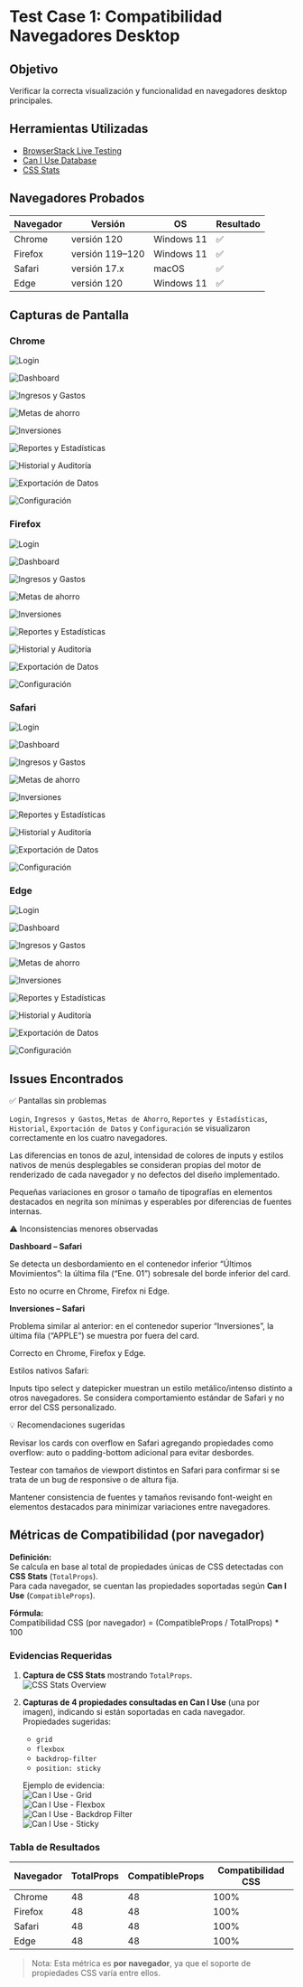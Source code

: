 # Test Case 1: Compatibilidad Navegadores Desktop

## Objetivo
Verificar la correcta visualización y funcionalidad en navegadores desktop principales.

## Herramientas Utilizadas
- [BrowserStack Live Testing](https://www.browserstack.com/)
- [Can I Use Database](https://caniuse.com/)
- [CSS Stats](https://cssstats.com/)

## Navegadores Probados
| Navegador | Versión | OS | Resultado |
|-----------|---------|----|-----------|
| Chrome | versión 120 | Windows 11 | ✅ |
| Firefox | versión 119–120 | Windows 11 | ✅ |
| Safari | versión 17.x | macOS | ✅ |
| Edge | versión 120 | Windows 11 | ✅ |

## Capturas de Pantalla
### Chrome
![Login](imagenes/login-chrome.png)

![Dashboard](imagenes/dashboard-chrome.png)

![Ingresos y Gastos](imagenes/ingresos-chrome.png)

![Metas de ahorro](imagenes/metas-chrome.png)

![Inversiones](imagenes/inversiones-chrome.png)

![Reportes y Estadísticas](imagenes/reportes-chrome.png)

![Historial y Auditoría](imagenes/historial-chrome.png)

![Exportación de Datos](imagenes/exportar-chrome.png)

![Configuración](imagenes/configuracion-chrome.png)

### Firefox
![Login](imagenes/login-firefox.png)

![Dashboard](imagenes/dashboard-firefox.png)

![Ingresos y Gastos](imagenes/ingresos-firefox.png)

![Metas de ahorro](imagenes/metas-firefox.png)

![Inversiones](imagenes/inversiones-firefox.png)

![Reportes y Estadísticas](imagenes/reportes-firefox.png)

![Historial y Auditoría](imagenes/historial-firefox.png)

![Exportación de Datos](imagenes/exportar-firefox.png)

![Configuración](imagenes/configuracion-firefox.png)

### Safari
![Login](imagenes/login-safari.png)

![Dashboard](imagenes/dashboard-safari.png)

![Ingresos y Gastos](imagenes/ingresos-safari.png)

![Metas de ahorro](imagenes/metas-safari.png)

![Inversiones](imagenes/inversiones-safari.png)

![Reportes y Estadísticas](imagenes/reportes-safari.png)

![Historial y Auditoría](imagenes/historial-safari.png)

![Exportación de Datos](imagenes/exportar-safari.png)

![Configuración](imagenes/configuracion-safari.png)

### Edge
![Login](imagenes/login-edge.png)

![Dashboard](imagenes/dashboard-edge.png)

![Ingresos y Gastos](imagenes/ingresos-edge.png)

![Metas de ahorro](imagenes/metas-edge.png)

![Inversiones](imagenes/inversiones-edge.png)

![Reportes y Estadísticas](imagenes/reportes-edge.png)

![Historial y Auditoría](imagenes/historial-edge.png)

![Exportación de Datos](imagenes/exportar-edge.png)

![Configuración](imagenes/configuracion-edge.png)

## Issues Encontrados
✅ Pantallas sin problemas

`Login`, `Ingresos y Gastos`, `Metas de Ahorro`, `Reportes y Estadísticas`, `Historial`, `Exportación de Datos` y `Configuración` se visualizaron correctamente en los cuatro navegadores.

Las diferencias en tonos de azul, intensidad de colores de inputs y estilos nativos de menús desplegables se consideran propias del motor de renderizado de cada navegador y no defectos del diseño implementado.

Pequeñas variaciones en grosor o tamaño de tipografías en elementos destacados en negrita son mínimas y esperables por diferencias de fuentes internas.

⚠️ Inconsistencias menores observadas

**Dashboard – Safari**

Se detecta un desbordamiento en el contenedor inferior “Últimos Movimientos”:
la última fila (“Ene. 01”) sobresale del borde inferior del card.

Esto no ocurre en Chrome, Firefox ni Edge.

**Inversiones – Safari**

Problema similar al anterior: en el contenedor superior “Inversiones”,
la última fila (“APPLE”) se muestra por fuera del card.

Correcto en Chrome, Firefox y Edge.

Estilos nativos Safari:

Inputs tipo select y datepicker muestran un estilo metálico/intenso distinto a otros navegadores. Se considera comportamiento estándar de Safari y no error del CSS personalizado.

💡 Recomendaciones sugeridas

Revisar los cards con overflow en Safari agregando propiedades como overflow: auto o padding-bottom adicional para evitar desbordes.

Testear con tamaños de viewport distintos en Safari para confirmar si se trata de un bug de responsive o de altura fija.

Mantener consistencia de fuentes y tamaños revisando font-weight en elementos destacados para minimizar variaciones entre navegadores.

## Métricas de Compatibilidad (por navegador)

**Definición:**  
Se calcula en base al total de propiedades únicas de CSS detectadas con **CSS Stats** (`TotalProps`).  
Para cada navegador, se cuentan las propiedades soportadas según **Can I Use** (`CompatibleProps`).  

**Fórmula:**  
Compatibilidad CSS (por navegador) = (CompatibleProps / TotalProps) * 100

### Evidencias Requeridas
1. **Captura de CSS Stats** mostrando `TotalProps`.  
   ![CSS Stats Overview](imagenes/css-stats.png)

2. **Capturas de 4 propiedades consultadas en Can I Use** (una por imagen), indicando si están soportadas en cada navegador.  
   Propiedades sugeridas:  
   - `grid`  
   - `flexbox`  
   - `backdrop-filter`  
   - `position: sticky`  

   Ejemplo de evidencia:  
   ![Can I Use - Grid](imagenes/caniuse-grid.png)  
   ![Can I Use - Flexbox](imagenes/caniuse-flexbox.png)  
   ![Can I Use - Backdrop Filter](imagenes/caniuse-backdrop-filter.png)  
   ![Can I Use - Sticky](imagenes/caniuse-sticky.png)  

### Tabla de Resultados
| Navegador | TotalProps | CompatibleProps | Compatibilidad CSS |
|-----------|------------|-----------------|---------------------|
| Chrome | 48 | 48 | 100% |
| Firefox | 48 | 48 | 100% |
| Safari | 48 | 48 | 100% |
| Edge | 48 | 48 | 100% |

> Nota: Esta métrica es **por navegador**, ya que el soporte de propiedades CSS varía entre ellos.